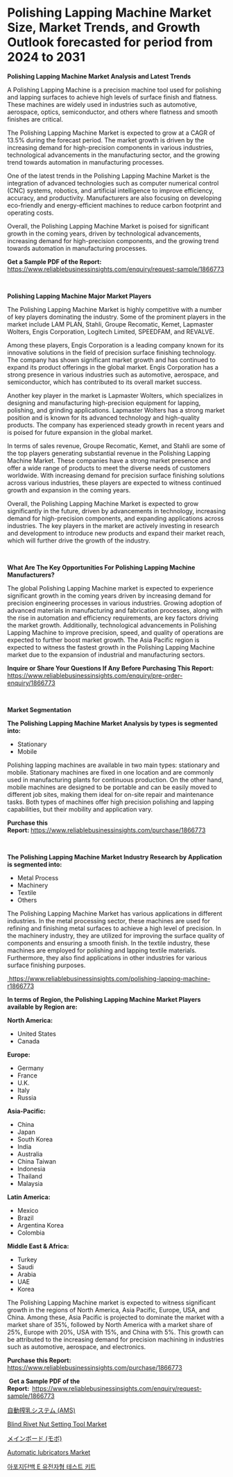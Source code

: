<p><h1>Polishing Lapping Machine Market Size, Market Trends, and Growth Outlook forecasted for period from 2024 to 2031</h1></p><p><strong>Polishing Lapping Machine Market Analysis and Latest Trends</strong></p>
<p><p>A Polishing Lapping Machine is a precision machine tool used for polishing and lapping surfaces to achieve high levels of surface finish and flatness. These machines are widely used in industries such as automotive, aerospace, optics, semiconductor, and others where flatness and smooth finishes are critical.</p><p>The Polishing Lapping Machine Market is expected to grow at a CAGR of 13.5% during the forecast period. The market growth is driven by the increasing demand for high-precision components in various industries, technological advancements in the manufacturing sector, and the growing trend towards automation in manufacturing processes.</p><p>One of the latest trends in the Polishing Lapping Machine Market is the integration of advanced technologies such as computer numerical control (CNC) systems, robotics, and artificial intelligence to improve efficiency, accuracy, and productivity. Manufacturers are also focusing on developing eco-friendly and energy-efficient machines to reduce carbon footprint and operating costs.</p><p>Overall, the Polishing Lapping Machine Market is poised for significant growth in the coming years, driven by technological advancements, increasing demand for high-precision components, and the growing trend towards automation in manufacturing processes.</p></p>
<p><strong>Get a Sample PDF of the Report:&nbsp;</strong> <a href="https://www.reliablebusinessinsights.com/enquiry/request-sample/1866773">https://www.reliablebusinessinsights.com/enquiry/request-sample/1866773</a></p>
<p>&nbsp;</p>
<p><strong>Polishing Lapping Machine Major Market Players</strong></p>
<p><p>The Polishing Lapping Machine Market is highly competitive with a number of key players dominating the industry. Some of the prominent players in the market include LAM PLAN, Stahli, Groupe Recomatic, Kemet, Lapmaster Wolters, Engis Corporation, Logitech Limited, SPEEDFAM, and REVALVE. </p><p>Among these players, Engis Corporation is a leading company known for its innovative solutions in the field of precision surface finishing technology. The company has shown significant market growth and has continued to expand its product offerings in the global market. Engis Corporation has a strong presence in various industries such as automotive, aerospace, and semiconductor, which has contributed to its overall market success.</p><p>Another key player in the market is Lapmaster Wolters, which specializes in designing and manufacturing high-precision equipment for lapping, polishing, and grinding applications. Lapmaster Wolters has a strong market position and is known for its advanced technology and high-quality products. The company has experienced steady growth in recent years and is poised for future expansion in the global market.</p><p>In terms of sales revenue, Groupe Recomatic, Kemet, and Stahli are some of the top players generating substantial revenue in the Polishing Lapping Machine Market. These companies have a strong market presence and offer a wide range of products to meet the diverse needs of customers worldwide. With increasing demand for precision surface finishing solutions across various industries, these players are expected to witness continued growth and expansion in the coming years.</p><p>Overall, the Polishing Lapping Machine Market is expected to grow significantly in the future, driven by advancements in technology, increasing demand for high-precision components, and expanding applications across industries. The key players in the market are actively investing in research and development to introduce new products and expand their market reach, which will further drive the growth of the industry.</p></p>
<p>&nbsp;</p>
<p><strong>What Are The Key Opportunities For Polishing Lapping Machine Manufacturers?</strong></p>
<p><p>The global Polishing Lapping Machine market is expected to experience significant growth in the coming years driven by increasing demand for precision engineering processes in various industries. Growing adoption of advanced materials in manufacturing and fabrication processes, along with the rise in automation and efficiency requirements, are key factors driving the market growth. Additionally, technological advancements in Polishing Lapping Machine to improve precision, speed, and quality of operations are expected to further boost market growth. The Asia Pacific region is expected to witness the fastest growth in the Polishing Lapping Machine market due to the expansion of industrial and manufacturing sectors.</p></p>
<p><strong>Inquire or Share Your Questions If Any Before Purchasing This Report:</strong> <a href="https://www.reliablebusinessinsights.com/enquiry/pre-order-enquiry/1866773">https://www.reliablebusinessinsights.com/enquiry/pre-order-enquiry/1866773</a></p>
<p>&nbsp;</p>
<p><strong>Market Segmentation</strong></p>
<p><strong>The Polishing Lapping Machine Market Analysis by types is segmented into:</strong></p>
<p><ul><li>Stationary</li><li>Mobile</li></ul></p>
<p><p>Polishing lapping machines are available in two main types: stationary and mobile. Stationary machines are fixed in one location and are commonly used in manufacturing plants for continuous production. On the other hand, mobile machines are designed to be portable and can be easily moved to different job sites, making them ideal for on-site repair and maintenance tasks. Both types of machines offer high precision polishing and lapping capabilities, but their mobility and application vary.</p></p>
<p><strong>Purchase this Report:&nbsp;</strong><a href="https://www.reliablebusinessinsights.com/purchase/1866773">https://www.reliablebusinessinsights.com/purchase/1866773</a></p>
<p>&nbsp;</p>
<p><strong>The Polishing Lapping Machine Market Industry Research by Application is segmented into:</strong></p>
<p><ul><li>Metal Process</li><li>Machinery</li><li>Textile</li><li>Others</li></ul></p>
<p><p>The Polishing Lapping Machine Market has various applications in different industries. In the metal processing sector, these machines are used for refining and finishing metal surfaces to achieve a high level of precision. In the machinery industry, they are utilized for improving the surface quality of components and ensuring a smooth finish. In the textile industry, these machines are employed for polishing and lapping textile materials. Furthermore, they also find applications in other industries for various surface finishing purposes.</p></p>
<p><a href="https://www.reliablebusinessinsights.com/polishing-lapping-machine-r1866773">&nbsp;https://www.reliablebusinessinsights.com/polishing-lapping-machine-r1866773</a></p>
<p><strong>In terms of Region, the Polishing Lapping Machine Market Players available by Region are:</strong></p>
<p>
    <p> <strong> North America: </strong>
        <ul>
            <li>United States</li>
            <li>Canada</li>
        </ul>
        </p> 
    <p> <strong> Europe: </strong>
        <ul>
            <li>Germany</li>
            <li>France</li>
            <li>U.K.</li>
            <li>Italy</li>
            <li>Russia</li>
        </ul>
        </p> 
    <p> <strong> Asia-Pacific: </strong>
        <ul>
            <li>China</li>
            <li>Japan</li>
            <li>South Korea</li>
            <li>India</li>
            <li>Australia</li>
            <li>China Taiwan</li>
            <li>Indonesia</li>
            <li>Thailand</li>
            <li>Malaysia</li>
        </ul>
        </p> 
    <p> <strong> Latin America: </strong>
        <ul>
            <li>Mexico</li>
            <li>Brazil</li>
            <li>Argentina Korea</li>
            <li>Colombia</li>
        </ul>
        </p> 
    <p> <strong> Middle East & Africa: </strong>
        <ul>
            <li>Turkey</li>
            <li>Saudi</li>
            <li>Arabia</li>
            <li>UAE</li>
            <li>Korea</li>
        </ul>
    </p>
    </p>
<p><p>The Polishing Lapping Machine market is expected to witness significant growth in the regions of North America, Asia Pacific, Europe, USA, and China. Among these, Asia Pacific is projected to dominate the market with a market share of 35%, followed by North America with a market share of 25%, Europe with 20%, USA with 15%, and China with 5%. This growth can be attributed to the increasing demand for precision machining in industries such as automotive, aerospace, and electronics.</p></p>
<p><strong>Purchase this Report: </strong><a href="https://www.reliablebusinessinsights.com/purchase/1866773">https://www.reliablebusinessinsights.com/purchase/1866773</a></p>
<p>&nbsp;<strong>Get a Sample PDF of the Report:&nbsp;&nbsp;</strong><a href="https://www.reliablebusinessinsights.com/enquiry/request-sample/1866773">https://www.reliablebusinessinsights.com/enquiry/request-sample/1866773</a></p>
<p><strong></strong></p>
<p><p><a href="https://github.com/LenoraKris2023/Market-Research-Report-List-1/blob/main/1543875160694.md">自動搾乳システム (AMS)</a></p><p><a href="https://github.com/sifatuddin25/Market-Research-Report-List-1/blob/main/blind-rivet-nut-setting-tool-market.md">Blind Rivet Nut Setting Tool Market</a></p><p><a href="https://github.com/Fatimaklein1/Market-Research-Report-List-1/blob/main/5537234160693.md">メインボード (モボ)</a></p><p><a href="https://github.com/alexxisgm/Market-Research-Report-List-1/blob/main/automatic-lubricators-market.md">Automatic lubricators Market</a></p><p><a href="https://github.com/berlianaparadilla48/Market-Research-Report-List-1/blob/main/6277304172810.md">아포지단백 E 유전자형 테스트 키트</a></p></p>